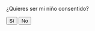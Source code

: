 <!DOCTYPE html>
<html lang="es">
<head>
  <meta charset="UTF-8">
  <meta name="viewport" content="width=device-width, initial-scale=1.0">
  <title>¿Quieres ser mi niño hermoso?</title>
  <link rel="stylesheet" href="style.css">
</head>
<body>
    <div class="container">
      <div class="texto">
        <p>¿Quieres ser mi niño consentido?</p>
      </div>
      <div class="buttons-container">
        <button id="siBtn">Sí</button>
        <button id="noBtn">No</button>
      </div>
      <p id="message"></p>
      <div class="popup" id="popup">
        <p id="popupMessage"></p>
      </div>
      <div class="hearts-container" id="hearts-container"></div>
    </div>
    <script src="scrip.js"></script>
  </body>
  
</html>



